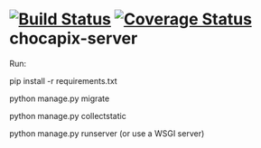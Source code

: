 [![Build Status](https://travis-ci.org/Nadrieril/bars-django.svg?branch=master)](https://travis-ci.org/Nadrieril/bars-django)
[![Coverage Status](https://coveralls.io/repos/Nadrieril/bars-django/badge.svg)](https://coveralls.io/r/Nadrieril/bars-django)
chocapix-server
===========

Run:

pip install -r requirements.txt

python manage.py migrate

python manage.py collectstatic

python manage.py runserver (or use a WSGI server)

